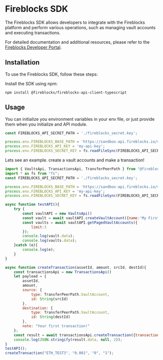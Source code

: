 # Fireblocks SDK

The Fireblocks SDK allows developers to integrate with the Fireblocks platform and perform various operations, such as managing vault accounts and executing transactions.

For detailed documentation and additional resources, please refer to the [Fireblocks Developer Portal](https://developers.fireblocks.com/).

## Installation

To use the Fireblocks SDK, follow these steps:

Install the SDK using npm:

```shell
npm install @fireblocks/fireblocks-api-client-typescript
```

## Usage
You can initialize you environment variables in your env file, or just provide them when you initialize and API module.
```javascript
const FIREBLOCKS_API_SECRET_PATH = './fireblocks_secret.key';

process.env.FIREBLOCKS_BASE_PATH = 'https://sandbox-api.fireblocks.io/v1';
process.env.FIREBLOCKS_API_KEY = 'my-api-key';
process.env.FIREBLOCKS_SECRET_KEY = fs.readFileSync(FIREBLOCKS_API_SECRET_PATH, "utf8").replace(/\\n/gm, "\n");
```

Lets see an example. create a vault accounts and make a transaction!
```javascript
import { VaultsApi, TransactionsApi, TransferPeerPath } from "@fireblocks/fireblocks-api-client-typescript";
import * as fs from "fs";
const FIREBLOCKS_API_SECRET_PATH = './fireblocks_secret.key';

process.env.FIREBLOCKS_BASE_PATH = 'https://sandbox-api.fireblocks.io/v1';
process.env.FIREBLOCKS_API_KEY = 'my-api-key';
process.env.FIREBLOCKS_SECRET_KEY = fs.readFileSync(FIREBLOCKS_API_SECRET_PATH, "utf8").replace(/\\n/gm, "\n");

async function testAPI(){
    try {
        const vaultAPI = new VaultsApi()
        const vault = await vaultAPI.createVaultAccount({name:'My First Vault Account', hiddenOnUI: false,autoFuel: false});
        const vaults = await vaultAPI.getPagedVaultAccounts({
            limit:3
        });
        console.log(vault.data);
        console.log(vaults.data);
    }catch (e){
        console.log(e);
    }
}

async function createTransaction(assetId, amount, srcId, destId){
    const transactionsApi = new TransactionsApi()
    let payload = {
        assetId,
        amount,
        source: {
            type: TransferPeerPath.VaultAccount,
            id: String(srcId)
        },
        destination: {
            type: TransferPeerPath.VaultAccount,
            id: String(destId)
        },
        note: "Your first transaction!"
    };
    const result = await transactionsApi.createTransaction({transactionRequest:payload});
    console.log(JSON.stringify(result.data, null, 2));
}
testAPI();
createTransaction("ETH_TEST3", "0.001", "0", "1");
```
